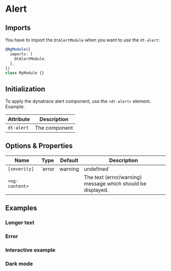 # Alert

## Imports

You have to import the `DtAlertModule` when you want to use the `dt-alert`:

```typescript
@NgModule({
  imports: [
    DtAlertModule,
  ],
})
class MyModule {}
```

## Initialization

To apply the dynatrace alert component, use the `<dt-alert>` element. Example:

<docs-source-example example="WarningAlertExampleComponent"></docs-source-example>

| Attribute        | Description    |
| ---------------- | -------------- |
| `dt-alert`       | The component  |

## Options & Properties

| Name  | Type | Default | Description |
| --- | --- | --- | --- |
| `[severity]` | `error | warning | undefined` | `undefined` | Sets the alert severity |
| `<ng-content>` | | | The text (error/warning) message which should be displayed. |

## Examples

### Longer text

<docs-source-example example="DefaultAlertExampleComponent"></docs-source-example>

### Error

<docs-source-example example="ErrorAlertExampleComponent"></docs-source-example>

### Interactive example

<docs-source-example example="InteractiveAlertExampleComponent"></docs-source-example>

### Dark mode

<docs-source-example example="DarkAlertExampleComponent"></docs-source-example>
